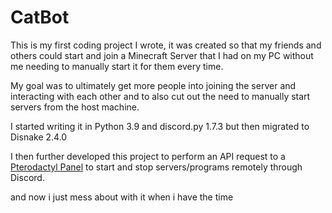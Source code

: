 # CatBot
This is my first coding project I wrote, it was created so that my friends and others could start and join a Minecraft Server that I had on my PC without me needing to manually start it for them every time.

My goal was to ultimately get more people into joining the server and interacting with each other and to also cut out the need to manually start servers from the host machine.

I started writing it in Python 3.9 and discord.py 1.7.3 but then migrated to Disnake 2.4.0

I then further developed this project to perform an API request to a [Pterodactyl Panel](https://pterodactyl.io/) to start and stop servers/programs remotely through Discord.


and now i just mess about with it when i have the time
